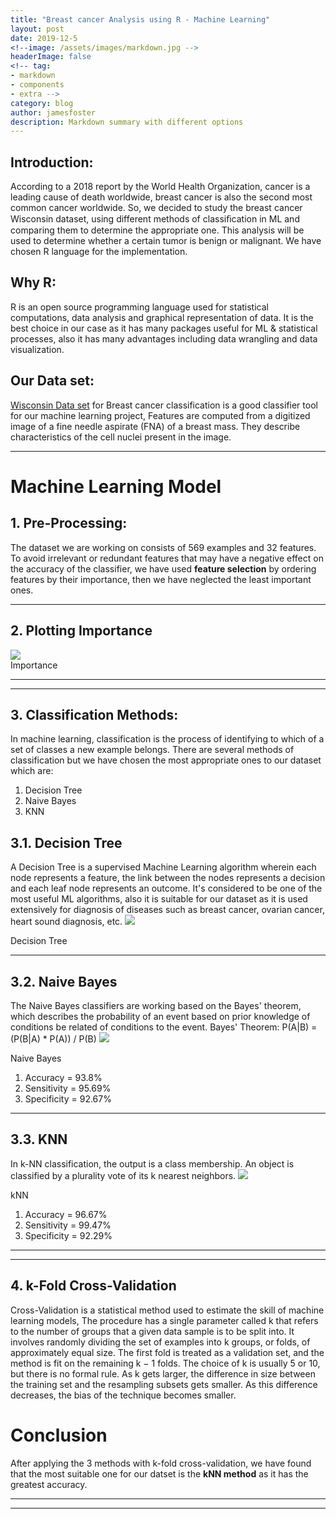 ```yaml
---
title: "Breast cancer Analysis using R - Machine Learning"
layout: post
date: 2019-12-5
<!--image: /assets/images/markdown.jpg -->
headerImage: false
<!-- tag:
- markdown
- components
- extra -->
category: blog
author: jamesfoster
description: Markdown summary with different options
---
```


## Introduction:

According to a 2018 report by the World Health Organization, cancer is a leading cause of death worldwide, breast cancer is also the second most common cancer worldwide. So, we decided to study the breast cancer Wisconsin dataset, using different methods of classiﬁcation in ML and comparing them to determine the appropriate one. This analysis will be used to determine whether a certain tumor is benign or malignant. We have chosen R language for the implementation.

## Why R:

R is an open source programming language used for statistical computations, data analysis and graphical representation of data. It is the best choice in our case as it has many packages useful for ML & statistical processes, also it has many advantages including data wrangling and data visualization. 


## Our Data set:

<a href="https://www.kaggle.com/uciml/breast-cancer-wisconsin-datax">Wisconsin Data set</a> for Breast cancer classification is a good classifier tool for our machine learning project, 
Features are computed from a digitized image of a fine needle aspirate (FNA) of a breast mass. They describe characteristics of the cell nuclei present in the image.



<hr>

# Machine Learning Model

## 1. Pre-Processing:
The dataset we are working on consists of 569 examples and 32 features.
To avoid irrelevant or redundant features that may have a negative effect on the accuracy of the classifier, we have used **feature selection** by ordering features by their importance, then we have neglected the least important ones.


<hr>

## 2. Plotting Importance
<img src="https://amanybahaaeldin.github.io/assets/images/Importance.png">
<figcaption class="caption">Importance</figcaption>


<hr>



---
## 3. Classification Methods:
In machine learning, classification is the process of identifying to which of a set of classes a new example belongs. There are several methods of classification but we have chosen the most appropriate ones to our dataset which are:
<ol>
<li>Decision Tree</li>
<li>Naive Bayes</li>
<li>KNN</li>
</ol>

## 3.1. Decision Tree
A Decision Tree is a supervised Machine Learning algorithm wherein each node represents a feature, the link between the nodes represents a decision and each leaf node represents an outcome.
It's considered to be one of the most useful ML algorithms, also it is suitable for our dataset as it is used extensively for diagnosis of diseases such as breast cancer, ovarian cancer, heart sound diagnosis, etc. 
<img src="https://amanybahaaeldin.github.io/assets/images/Decision Tree.png">
<figcaption class="caption">Decision Tree</figcaption>



<hr>


## 3.2. Naive Bayes

The Naive Bayes classifiers are working based on the Bayes' theorem, which describes the probability of an event based on prior knowledge of conditions be related of conditions to the event.
Bayes' Theorem: P(A|B) = (P(B|A) * P(A)) / P(B)
<img src="https://amanybahaaeldin.github.io/assets/images/Naive Bayes.png">
<figcaption class="caption">Naive Bayes</figcaption>
<ol>
<li>Accuracy = 93.8%</li>
<li>Sensitivity = 95.69%</li>
<li>Specificity = 92.67%</li>
</ol>


<hr>


## 3.3. KNN 

In k-NN classification, the output is a class membership. An object is classified by a plurality vote of its k nearest neighbors.
<img src="https://amanybahaaeldin.github.io/assets/images/kNN.png">
<figcaption class="caption">kNN</figcaption>
<ol>
<li>Accuracy = 96.67%</li>
<li>Sensitivity = 99.47%</li>
<li>Specificity = 92.29%</li>
</ol>

<hr><hr>

## 4. k-Fold Cross-Validation

Cross-Validation is a statistical method used to estimate the skill of machine learning models,
The procedure has a single parameter called k that refers to the number of groups that a given data sample is to be split into.
It involves randomly dividing the set of examples into k groups, or folds, of approximately equal size. The first fold is treated as a validation set, and the method is fit on the remaining k − 1 folds.
The choice of k is usually 5 or 10, but there is no formal rule. As k gets larger, the difference in size between the training set and the resampling subsets gets smaller. As this difference decreases, the bias of the technique becomes smaller.

# Conclusion



After applying the 3 methods with k-fold cross-validation, we have found that the most suitable one for our datset is the **kNN method** as it has the greatest accuracy. 


---

<!-- 
## Side-by-side

Like the [Medium](https://medium.com/) component.

**Image** on the left and **Text** on the right:

{% highlight html %}
<div class="side-by-side">
    <div class="toleft">
        <img class="image" src="{{ site.url }}/{{ site.picture }}" alt="Alt Text">
        <figcaption class="caption">Photo by John Doe</figcaption>
    </div>

    <div class="toright">
        <p>Lorem ipsum dolor sit amet, consectetur adipisicing elit, sed do eiusmod tempor incididunt ut labore et dolore magna aliqua. Ut enim ad minim veniam, quis nostrud exercitation ullamco laboris nisi ut aliquip ex ea commodo consequat. Duis aute irure dolor in reprehenderit in voluptate velit esse cillum dolore eu fugiat nulla pariatur. Excepteur sint occaecat cupidatat non proident, sunt in culpa qui officia deserunt mollit anim id est laborum.</p>
    </div>
</div>
{% endhighlight %} -->

<!-- <div class="side-by-side">
    <div class="toleft">
        <img class="image" src="{{ site.url }}/{{ site.picture }}" alt="Alt Text">
        <figcaption class="caption">Photo by John Doe</figcaption>
    </div>

    <div class="toright">
        <p>Lorem ipsum dolor sit amet, consectetur adipisicing elit, sed do eiusmod tempor incididunt ut labore et dolore magna aliqua. Ut enim ad minim veniam, quis nostrud exercitation ullamco laboris nisi ut aliquip ex ea commodo consequat. Duis aute irure dolor in reprehenderit in voluptate velit esse cillum dolore eu fugiat nulla pariatur. Excepteur sint occaecat cupidatat non proident, sunt in culpa qui officia deserunt mollit anim id est laborum.</p>
    </div>
</div> -->
<!-- 
**Text** on the left and **Image** on the right:

{% highlight html %}
<div class="side-by-side">
    <div class="toleft">
        <p>Lorem ipsum dolor sit amet, consectetur adipisicing elit, sed do eiusmod tempor incididunt ut labore et dolore magna aliqua. Ut enim ad minim veniam, quis nostrud exercitation ullamco laboris nisi ut aliquip ex ea commodo consequat. Duis aute irure dolor in reprehenderit in voluptate velit esse cillum dolore eu fugiat nulla pariatur. Excepteur sint occaecat cupidatat non proident, sunt in culpa qui officia deserunt mollit anim id est laborum.</p>
    </div>

    <div class="toright">
        <img class="image" src="{{ site.url }}/{{ site.picture }}" alt="Alt Text">
        <figcaption class="caption">Photo by John Doe</figcaption>
    </div>
</div>
{% endhighlight %}

<div class="side-by-side">
    <div class="toleft">
        <p>Lorem ipsum dolor sit amet, consectetur adipisicing elit, sed do eiusmod tempor incididunt ut labore et dolore magna aliqua. Ut enim ad minim veniam, quis nostrud exercitation ullamco laboris nisi ut aliquip ex ea commodo consequat. Duis aute irure dolor in reprehenderit in voluptate velit esse cillum dolore eu fugiat nulla pariatur. Excepteur sint occaecat cupidatat non proident, sunt in culpa qui officia deserunt mollit anim id est laborum.</p>
    </div>

    <div class="toright">
        <img class="image" src="{{ site.url }}/{{ site.picture }}" alt="Alt Text">
        <figcaption class="caption">Photo by John Doe</figcaption>
    </div>
</div>

--- -->

<!-- ## Star

You can give evidence to a post. Just add the tag to the markdown file.

{% highlight raw %}
star: true
{% endhighlight %}

---

## Especial Breaker

You can add a especial *hr* to your text.

{% highlight html %}
<div class="breaker"></div>
{% endhighlight %}
 -->
<div class="breaker"></div>

---

<!-- ## Spoiler

You can add an especial hidden content that appears on hover.

{% highlight html %}
<div class="spoiler"><p>your content</p></div>
{% endhighlight %}

<div class="spoiler"><p>Lorem ipsum dolor sit amet, consectetur adipisicing elit, sed do eiusmod tempor incididunt ut labore et dolore magna aliqua. Ut enim ad minim veniam, quis nostrud exercitation ullamco laboris nisi ut aliquip ex ea commodo consequat. Duis aute irure dolor in reprehenderit in voluptate velit esse cillum dolore eu fugiat nulla pariatur. Excepteur sint occaecat cupidatat non proident, sunt in culpa qui officia deserunt mollit anim id est laborum.</p></div>

---

## Gist

You can add Gists from github.

{% highlight raw %}
{ % gist sergiokopplin/91ff4220480727b47224245ee2e9c291 % }
{% endhighlight %}

{% gist sergiokopplin/91ff4220480727b47224245ee2e9c291 %}

---
 -->
<!-- ## Codepen

You can add Pens from Codepen.

{% highlight html %}
<p data-height="268" data-theme-id="0" data-slug-hash="gfdDu" data-default-tab="result" data-user="chriscoyier" class='codepen'>
    See the Pen <a href='http://codepen.io/chriscoyier/pen/gfdDu/'>Crappy Recreation of the Book Cover of *The Flame Alphabet*</a> by Chris Coyier (<a href='http://codepen.io/chriscoyier'>@chriscoyier</a>) on <a href='http://codepen.io'>CodePen</a>.
</p>
<script async src="//assets.codepen.io/assets/embed/ei.js"></script>
{% endhighlight %}

<p data-height="268" data-theme-id="0" data-slug-hash="gfdDu" data-default-tab="result" data-user="chriscoyier" class='codepen'>See the Pen <a href='http://codepen.io/chriscoyier/pen/gfdDu/'>Crappy Recreation of the Book Cover of *The Flame Alphabet*</a> by Chris Coyier (<a href='http://codepen.io/chriscoyier'>@chriscoyier</a>) on <a href='http://codepen.io'>CodePen</a>.</p>
<script async src="//assets.codepen.io/assets/embed/ei.js"></script>

---

## Slideshare

Add your presentations here!

{% highlight html %}
<iframe src="//www.slideshare.net/slideshow/embed_code/key/hqDhSJoWkrHe7l" width="560" height="310" frameborder="0" marginwidth="0" marginheight="0" scrolling="no" style="border:1px solid #CCC; border-width:1px; margin-bottom:5px; max-width: 100%;" allowfullscreen> </iframe>
{% endhighlight %}

<iframe src="//www.slideshare.net/slideshow/embed_code/key/hqDhSJoWkrHe7l" width="560" height="310" frameborder="0" marginwidth="0" marginheight="0" scrolling="no" style="border:1px solid #CCC; border-width:1px; margin-bottom:5px; max-width: 100%;" allowfullscreen> </iframe>

---

## Videos

Do you want some videos? Youtube, Vimeo or Vevo? Copy the embed code and paste on your post!

**Example**

{% highlight html %}
<iframe width="560" height="310" src="https://www.youtube.com/embed/r7XhWUDj-Ts" frameborder="0" allowfullscreen></iframe>
{% endhighlight %} -->

<!-- <iframe width="560" height="310" src="https://www.youtube.com/embed/r7XhWUDj-Ts" frameborder="0" allowfullscreen></iframe>

[1]: http://daringfireball.net/projects/markdown/
[2]: http://www.fileformat.info/info/unicode/char/2163/index.htm
[3]: http://www.markitdown.net/
[4]: http://daringfireball.net/projects/markdown/basics
[5]: http://daringfireball.net/projects/markdown/syntax
[6]: http://kune.fr/wp-content/uploads/2013/10/ghost-blog.jpg
 -->
